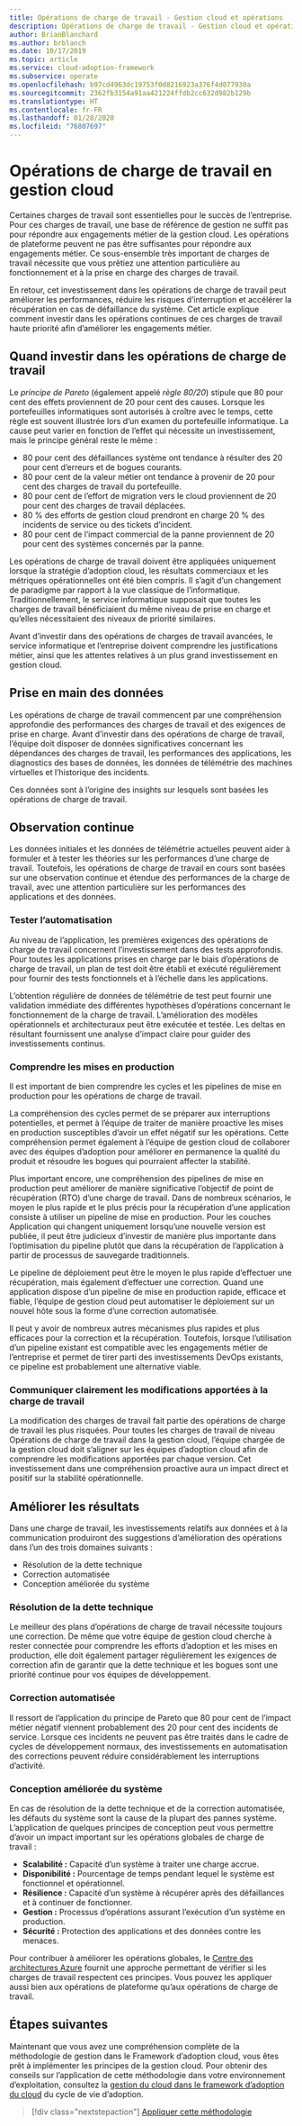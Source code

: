 ```yaml
---
title: Opérations de charge de travail - Gestion cloud et opérations
description: Opérations de charge de travail - Gestion cloud et opérations
author: BrianBlanchard
ms.author: brblanch
ms.date: 10/17/2019
ms.topic: article
ms.service: cloud-adoption-framework
ms.subservice: operate
ms.openlocfilehash: b97cd4963dc19753f0d8216923a376f4d077930a
ms.sourcegitcommit: 2362fb3154a91aa421224ffdb2cc632d982b129b
ms.translationtype: HT
ms.contentlocale: fr-FR
ms.lasthandoff: 01/28/2020
ms.locfileid: "76807697"
---
```

# <a name="workload-operations-in-cloud-management"></a>Opérations de charge de travail en gestion cloud

Certaines charges de travail sont essentielles pour le succès de l’entreprise. Pour ces charges de travail, une base de référence de gestion ne suffit pas pour répondre aux engagements métier de la gestion cloud. Les opérations de plateforme peuvent ne pas être suffisantes pour répondre aux engagements métier. Ce sous-ensemble très important de charges de travail nécessite que vous prêtiez une attention particulière au fonctionnement et à la prise en charge des charges de travail.

En retour, cet investissement dans les opérations de charge de travail peut améliorer les performances, réduire les risques d’interruption et accélérer la récupération en cas de défaillance du système. Cet article explique comment investir dans les opérations continues de ces charges de travail haute priorité afin d’améliorer les engagements métier.

## <a name="when-to-invest-in-workload-operations"></a>Quand investir dans les opérations de charge de travail

Le _principe de Pareto_ (également appelé _règle 80/20_) stipule que 80 pour cent des effets proviennent de 20 pour cent des causes. Lorsque les portefeuilles informatiques sont autorisés à croître avec le temps, cette règle est souvent illustrée lors d’un examen du portefeuille informatique. La cause peut varier en fonction de l’effet qui nécessite un investissement, mais le principe général reste le même :

- 80 pour cent des défaillances système ont tendance à résulter des 20 pour cent d’erreurs et de bogues courants.
- 80 pour cent de la valeur métier ont tendance à provenir de 20 pour cent des charges de travail du portefeuille.
- 80 pour cent de l’effort de migration vers le cloud proviennent de 20 pour cent des charges de travail déplacées.
- 80 % des efforts de gestion cloud prendront en charge 20 % des incidents de service ou des tickets d’incident.
- 80 pour cent de l’impact commercial de la panne proviennent de 20 pour cent des systèmes concernés par la panne.

Les opérations de charge de travail doivent être appliquées uniquement lorsque la stratégie d’adoption cloud, les résultats commerciaux et les métriques opérationnelles ont été bien compris. Il s’agit d’un changement de paradigme par rapport à la vue classique de l’informatique. Traditionnellement, le service informatique supposait que toutes les charges de travail bénéficiaient du même niveau de prise en charge et qu’elles nécessitaient des niveaux de priorité similaires.

Avant d’investir dans des opérations de charges de travail avancées, le service informatique et l’entreprise doivent comprendre les justifications métier, ainsi que les attentes relatives à un plus grand investissement en gestion cloud.

## <a name="start-with-the-data"></a>Prise en main des données

Les opérations de charge de travail commencent par une compréhension approfondie des performances des charges de travail et des exigences de prise en charge. Avant d’investir dans des opérations de charge de travail, l’équipe doit disposer de données significatives concernant les dépendances des charges de travail, les performances des applications, les diagnostics des bases de données, les données de télémétrie des machines virtuelles et l’historique des incidents.

Ces données sont à l’origine des insights sur lesquels sont basées les opérations de charge de travail.

## <a name="continued-observation"></a>Observation continue

Les données initiales et les données de télémétrie actuelles peuvent aider à formuler et à tester les théories sur les performances d’une charge de travail. Toutefois, les opérations de charge de travail en cours sont basées sur une observation continue et étendue des performances de la charge de travail, avec une attention particulière sur les performances des applications et des données.

### <a name="test-the-automation"></a>Tester l’automatisation

Au niveau de l’application, les premières exigences des opérations de charge de travail concernent l’investissement dans des tests approfondis. Pour toutes les applications prises en charge par le biais d’opérations de charge de travail, un plan de test doit être établi et exécuté régulièrement pour fournir des tests fonctionnels et à l’échelle dans les applications.

L’obtention régulière de données de télémétrie de test peut fournir une validation immédiate des différentes hypothèses d’opérations concernant le fonctionnement de la charge de travail. L’amélioration des modèles opérationnels et architecturaux peut être exécutée et testée. Les deltas en résultant fournissent une analyse d’impact claire pour guider des investissements continus.

### <a name="understand-releases"></a>Comprendre les mises en production

Il est important de bien comprendre les cycles et les pipelines de mise en production pour les opérations de charge de travail.

La compréhension des cycles permet de se préparer aux interruptions potentielles, et permet à l’équipe de traiter de manière proactive les mises en production susceptibles d’avoir un effet négatif sur les opérations. Cette compréhension permet également à l’équipe de gestion cloud de collaborer avec des équipes d’adoption pour améliorer en permanence la qualité du produit et résoudre les bogues qui pourraient affecter la stabilité.

Plus important encore, une compréhension des pipelines de mise en production peut améliorer de manière significative l’objectif de point de récupération (RTO) d’une charge de travail. Dans de nombreux scénarios, le moyen le plus rapide et le plus précis pour la récupération d’une application consiste à utiliser un pipeline de mise en production. Pour les couches Application qui changent uniquement lorsqu’une nouvelle version est publiée, il peut être judicieux d’investir de manière plus importante dans l’optimisation du pipeline plutôt que dans la récupération de l’application à partir de processus de sauvegarde traditionnels.

Le pipeline de déploiement peut être le moyen le plus rapide d’effectuer une récupération, mais également d’effectuer une correction. Quand une application dispose d’un pipeline de mise en production rapide, efficace et fiable, l’équipe de gestion cloud peut automatiser le déploiement sur un nouvel hôte sous la forme d’une correction automatisée.

Il peut y avoir de nombreux autres mécanismes plus rapides et plus efficaces pour la correction et la récupération. Toutefois, lorsque l’utilisation d’un pipeline existant est compatible avec les engagements métier de l’entreprise et permet de tirer parti des investissements DevOps existants, ce pipeline est probablement une alternative viable.

### <a name="clearly-communicate-changes-to-the-workload"></a>Communiquer clairement les modifications apportées à la charge de travail

La modification des charges de travail fait partie des opérations de charge de travail les plus risquées. Pour toutes les charges de travail de niveau Opérations de charge de travail dans la gestion cloud, l’équipe chargée de la gestion cloud doit s’aligner sur les équipes d’adoption cloud afin de comprendre les modifications apportées par chaque version. Cet investissement dans une compréhension proactive aura un impact direct et positif sur la stabilité opérationnelle.

## <a name="improve-outcomes"></a>Améliorer les résultats

Dans une charge de travail, les investissements relatifs aux données et à la communication produiront des suggestions d’amélioration des opérations dans l’un des trois domaines suivants :

- Résolution de la dette technique
- Correction automatisée
- Conception améliorée du système

### <a name="technical-debt-resolution"></a>Résolution de la dette technique

Le meilleur des plans d’opérations de charge de travail nécessite toujours une correction. De même que votre équipe de gestion cloud cherche à rester connectée pour comprendre les efforts d’adoption et les mises en production, elle doit également partager régulièrement les exigences de correction afin de garantir que la dette technique et les bogues sont une priorité continue pour vos équipes de développement.

### <a name="automated-remediation"></a>Correction automatisée

Il ressort de l’application du principe de Pareto que 80 pour cent de l’impact métier négatif viennent probablement des 20 pour cent des incidents de service. Lorsque ces incidents ne peuvent pas être traités dans le cadre de cycles de développement normaux, des investissements en automatisation des corrections peuvent réduire considérablement les interruptions d’activité.

### <a name="improved-system-design"></a>Conception améliorée du système

En cas de résolution de la dette technique et de la correction automatisée, les défauts du système sont la cause de la plupart des pannes système. L’application de quelques principes de conception peut vous permettre d’avoir un impact important sur les opérations globales de charge de travail :

- **Scalabilité :** Capacité d’un système à traiter une charge accrue.
- **Disponibilité :** Pourcentage de temps pendant lequel le système est fonctionnel et opérationnel.
- **Résilience :** Capacité d’un système à récupérer après des défaillances et à continuer de fonctionner.
- **Gestion :** Processus d’opérations assurant l’exécution d’un système en production.
- **Sécurité :** Protection des applications et des données contre les menaces.

Pour contribuer à améliorer les opérations globales, le [Centre des architectures Azure](https://docs.microsoft.com/azure/architecture/guide/pillars) fournit une approche permettant de vérifier si les charges de travail respectent ces principes. Vous pouvez les appliquer aussi bien aux opérations de plateforme qu’aux opérations de charge de travail.

## <a name="next-steps"></a>Étapes suivantes

Maintenant que vous avez une compréhension complète de la méthodologie de gestion dans le Framework d’adoption cloud, vous êtes prêt à implémenter les principes de la gestion cloud. Pour obtenir des conseils sur l’application de cette méthodologie dans votre environnement d’exploitation, consultez la [gestion du cloud dans le framework d’adoption du cloud](../index.md) du cycle de vie d’adoption.

> [!div class="nextstepaction"]
> [Appliquer cette méthodologie](../index.md)
